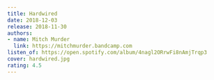 ```yaml
---
title: Hardwired
date: 2018-12-03
release: 2018-11-30
authors:
- name: Mitch Murder
  link: https://mitchmurder.bandcamp.com
listen_of: https://open.spotify.com/album/4nagl2ORrwFi8nAmjTrqp3
cover: hardwired.jpg
rating: 4.5
---
```

